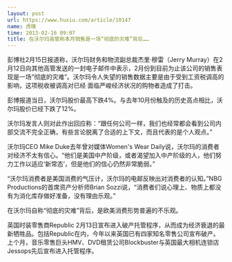 ```yaml
---
layout: post
url: https://www.huxiu.com/article/10147
name: 虎嗅
time: 2013-02-16 09:07
title: 在沃尔玛高管称本月销售是一场“彻底的灾难”背后……
---
```

彭博社2月15日报道称，沃尔玛财务和物流副总裁杰里·穆雷（Jerry Murray）在2月12日向其他高管发送的一封电子邮件中表示，2月份到目前为止该公司的销售表现是一场“彻底的灾难”。沃尔玛令人失望的销售数据主要是由于受到工资税调高的影响，这项税收被调高对已经 面临严峻经济状况的购物者造成了打击。

彭博报道当日，沃尔玛股价最高下跌4%。与去年10月份触及的历史高点相比，沃尔玛股价已经下跌了12%。

沃尔玛发言人则对此作出回应称：“跟任何公司一样，我们也经常都会看到公司内部交流不完全正确，有些言论脱离了合适的上下文，而且代表的是个人观点。”

沃尔玛CEO Mike Duke去年曾对媒体Women's Wear Daily说，沃尔玛的消费者对经济不太有信心。“他们是美国中产阶级，或者渴望加入中产阶级的人，他们努力工作以适应‘新常态’，但是他们的信心仍然非常脆弱。”

“沃尔玛消费者是美国消费的气压计，沃尔玛的电邮反映出对消费者的认知。”NBG Productions的首席资产分析师Brian Sozzi说，“消费者们说心理上、物质上都没有为消化库存做好准备，没有理由乐观。”

在沃尔玛自称“彻底的灾难”背后，是欧美消费形势普遍的不乐观。

英国时装零售商Republic 2月13日宣布进入破产托管程序，从而成为经济衰退的最新牺牲品。包括Republic在内，今年以来英国已有四家知名零售公司宣布破产。上个月，音乐零售巨头HMV、DVD租赁公司Blockbuster与英国最大相机连锁店Jessops先后宣布进入托管程序。

